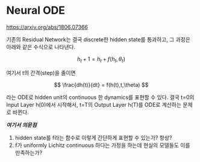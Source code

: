 # Neural ODE
<https://arxiv.org/abs/1806.07366>

기존의 Residual Network는 결국 discrete한 hidden state를 통과하고, 그 과정은 아래와 같은 수식으로 나타낸다.

$$ h_t+1 = h_t+f(h_t,\theta_t) $$

여기서 t의 간격(step)을 줄이면

$$ \frac{dh(t)}{dt} = f(h(t),t,\theta) $$

라는 ODE로 hidden unit의 continuous 한 dynamics를 표현할 수 있다. 결국 t=0의 Input Layer h(0)에서 시작해서, t=T의 Output Layer h(T)를 ODE로 계산하는 문제로 바뀐다.

***여기서 의문점***

1. hidden state를 f라는 함수로 이렇게 간단하게 표현할 수 있는가? 항상?
2. f가 uniformly Lichitz continuous 하다는 가정을 하는데 현실의 모델들도 이를 만족하는가?


